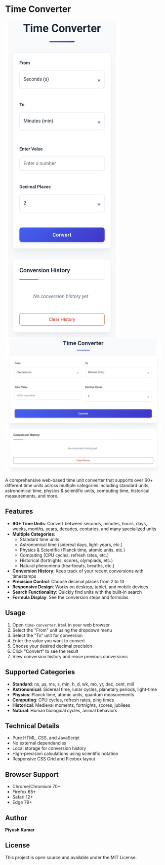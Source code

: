 # Time Converter

![Time Converter Screenshot](https://github.com/piyush-kumar499/Converter-tools/blob/67b16a9b743667a1b259ca3848ed60d7a11f9b1e/Time%20Converter/IMG_20250730_152958.jpg)
![Time Conversion Example](https://github.com/piyush-kumar499/Converter-tools/blob/67b16a9b743667a1b259ca3848ed60d7a11f9b1e/Time%20Converter/Screenshot_2025-07-30-15-30-20-85_40deb401b9ffe8e1df2f1cc5ba480b12.jpg)

A comprehensive web-based time unit converter that supports over 60+ different time units across multiple categories including standard units, astronomical time, physics & scientific units, computing time, historical measurements, and more.

## Features

- **60+ Time Units**: Convert between seconds, minutes, hours, days, weeks, months, years, decades, centuries, and many specialized units
- **Multiple Categories**: 
  - Standard time units
  - Astronomical time (sidereal days, light-years, etc.)
  - Physics & Scientific (Planck time, atomic units, etc.)
  - Computing (CPU cycles, refresh rates, etc.)
  - Historical (fortnights, scores, olympiads, etc.)
  - Natural phenomena (heartbeats, breaths, etc.)
- **Conversion History**: Keep track of your recent conversions with timestamps
- **Precision Control**: Choose decimal places from 2 to 10
- **Responsive Design**: Works on desktop, tablet, and mobile devices
- **Search Functionality**: Quickly find units with the built-in search
- **Formula Display**: See the conversion steps and formulas

## Usage

1. Open `time-converter.html` in your web browser
2. Select the "From" unit using the dropdown menu
3. Select the "To" unit for conversion
4. Enter the value you want to convert
5. Choose your desired decimal precision
6. Click "Convert" to see the result
7. View conversion history and reuse previous conversions

## Supported Categories

- **Standard**: ns, μs, ms, s, min, h, d, wk, mo, yr, dec, cent, mill
- **Astronomical**: Sidereal time, lunar cycles, planetary periods, light-time
- **Physics**: Planck time, atomic units, quantum measurements
- **Computing**: CPU cycles, refresh rates, ping times
- **Historical**: Medieval moments, fortnights, scores, jubilees
- **Natural**: Human biological cycles, animal behaviors

## Technical Details

- Pure HTML, CSS, and JavaScript
- No external dependencies
- Local storage for conversion history
- High-precision calculations using scientific notation
- Responsive CSS Grid and Flexbox layout

## Browser Support

- Chrome/Chromium 70+
- Firefox 65+
- Safari 12+
- Edge 79+

## Author

**Piyush Kumar**

## License

This project is open source and available under the MIT License.
